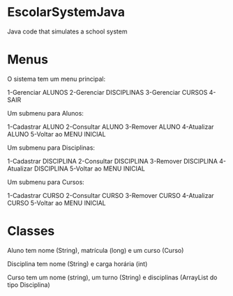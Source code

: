 # EscolarSystemJava
Java code that simulates a school system

# Menus
O sistema tem um menu principal:

 1-Gerenciar ALUNOS 
 2-Gerenciar DISCIPLINAS 
 3-Gerenciar CURSOS 
 4-SAIR 
 
Um submenu para Alunos:

 1-Cadastrar ALUNO 
 2-Consultar ALUNO 
 3-Remover ALUNO 
 4-Atualizar ALUNO 
 5-Voltar ao MENU INICIAL 
 
Um submenu para Disciplinas:

 1-Cadastrar DISCIPLINA 
 2-Consultar DISCIPLINA 
 3-Remover DISCIPLINA 
 4-Atualizar DISCIPLINA 
 5-Voltar ao MENU INICIAL 
 
Um submenu para Cursos:

 1-Cadastrar CURSO 
 2-Consultar CURSO 
 3-Remover CURSO 
 4-Atualizar CURSO 
 5-Voltar ao MENU INICIAL 
 

# Classes
Aluno tem nome (String), matrícula (long) e um curso (Curso)

Disciplina tem nome (String) e carga horária (int)

Curso tem um nome (string), um turno (String) e disciplinas (ArrayList do tipo Disciplina)
